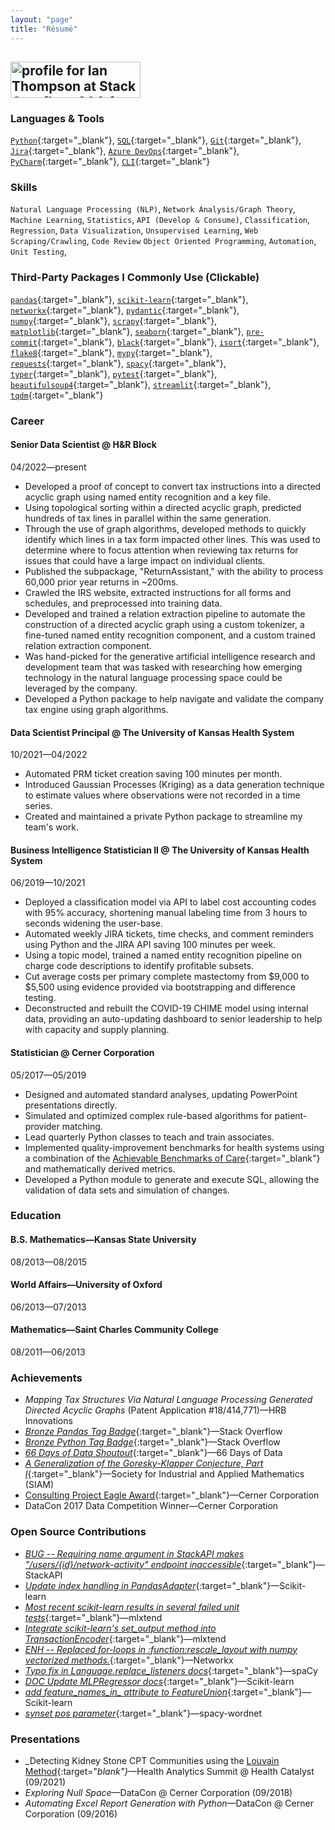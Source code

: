 ```yaml
---
layout: "page"
title: "Résumé"
---
```


## <a href="https://stackoverflow.com/users/6509519/ian-thompson?theme=dark"><img src="https://stackoverflow.com/users/flair/6509519.png" width="208" height="58" alt="profile for Ian Thompson at Stack Overflow, Q&amp;A for professional and enthusiast programmers" title="profile for Ian Thompson at Stack Overflow, Q&amp;A for professional and enthusiast programmers"></a>

### Languages & Tools
[`Python`](https://www.python.org/){:target="_blank"},
[`SQL`](https://en.wikipedia.org/wiki/SQL){:target="_blank"},
[`Git`](https://git-scm.com/){:target="_blank"},
[`Jira`](https://www.atlassian.com/software/jira){:target="_blank"},
[`Azure DevOps`](https://azure.microsoft.com/en-us/products/devops){:target="_blank"},
[`PyCharm`](https://www.jetbrains.com/pycharm/){:target="_blank"},
[`CLI`](https://en.wikipedia.org/wiki/Command-line_interface){:target="_blank"}

### Skills
`Natural Language Processing (NLP)`, `Network Analysis/Graph Theory`,
`Machine Learning`, `Statistics`, `API (Develop & Consume)`,
`Classification`, `Regression`, `Data Visualization`,
`Unsupervised Learning`, `Web Scraping/Crawling`, `Code Review`
`Object Oriented Programming`, `Automation`, `Unit Testing`,

### Third-Party Packages I Commonly Use (Clickable)
[`pandas`](https://pandas.pydata.org/){:target="_blank"},
[`scikit-learn`](https://scikit-learn.org/stable/index.html){:target="_blank"},
[`networkx`](https://networkx.org/){:target="_blank"},
[`pydantic`](https://docs.pydantic.dev/latest/){:target="_blank"},
[`numpy`](https://numpy.org/){:target="_blank"},
[`scrapy`](https://scrapy.org/){:target="_blank"},
[`matplotlib`](https://matplotlib.org/){:target="_blank"},
[`seaborn`](https://seaborn.pydata.org/index.html){:target="_blank"},
[`pre-commit`](https://pre-commit.com/){:target="_blank"},
[`black`](https://black.readthedocs.io/en/stable/){:target="_blank"},
[`isort`](https://pycqa.github.io/isort/){:target="_blank"},
[`flake8`](https://flake8.pycqa.org/en/latest/){:target="_blank"},
[`mypy`](https://mypy.readthedocs.io/en/latest/){:target="_blank"},
[`requests`](https://requests.readthedocs.io/en/latest/){:target="_blank"},
[`spacy`](https://spacy.io/){:target="_blank"},
[`typer`](https://typer.tiangolo.com/){:target="_blank"},
[`pytest`](https://docs.pytest.org/en/latest/){:target="_blank"},
[`beautifulsoup4`](https://beautiful-soup-4.readthedocs.io/en/latest/#){:target="_blank"},
[`streamlit`](https://streamlit.io/){:target="_blank"},
[`tqdm`](https://tqdm.github.io/){:target="_blank"}

### Career
#### Senior Data Scientist @ H&R Block
04/2022—present
- Developed a proof of concept to convert tax instructions into a 
  directed acyclic graph using named entity recognition and a key file.
- Using topological sorting within a directed acyclic graph, predicted
  hundreds of tax lines in parallel within the same generation. 
- Through the use of graph algorithms, developed methods to quickly 
  identify which lines in a tax form impacted other lines.
  This was used to determine where to focus attention when reviewing
  tax returns for issues that could have a large impact on individual
  clients.
- Published the subpackage, "ReturnAssistant," with the ability to 
  process 60,000 prior year returns in ~200ms.
- Crawled the IRS website, extracted instructions for all forms and 
  schedules, and preprocessed into training data.
- Developed and trained a relation extraction pipeline to automate 
  the construction of a directed acyclic graph using a custom 
  tokenizer, a fine-tuned named entity recognition component, and a 
  custom trained relation extraction component.
- Was hand-picked for the generative artificial intelligence research
  and development team that was tasked with researching how emerging
  technology in the natural language processing space could be leveraged
  by the company.
- Developed a Python package to help navigate and validate the company
  tax engine using graph algorithms.

#### Data Scientist Principal @ The University of Kansas Health System
10/2021—04/2022
- Automated PRM ticket creation saving 100 minutes per month.
- Introduced Gaussian Processes (Kriging) as a data generation
  technique to estimate values where observations were not recorded in
  a time series.
- Created and maintained a private Python package to streamline my
  team's work.

#### Business Intelligence Statistician II @ The University of Kansas Health System
06/2019—10/2021
- Deployed a classification model via API to label cost accounting
  codes with 95% accuracy, shortening manual labeling time from 3 hours
  to seconds widening the user-base.
- Automated weekly JIRA tickets, time checks, and comment reminders
  using Python and the JIRA API saving 100 minutes per week.
- Using a topic model, trained a named entity recognition pipeline on
  charge code descriptions to identify profitable subsets.
- Cut average costs per primary complete mastectomy from $9,000 to
  $5,500 using evidence provided via bootstrapping and difference
  testing.
- Deconstructed and rebuilt the COVID-19 CHIME model using internal
  data, providing an auto-updating dashboard to senior leadership to
  help with capacity and supply planning.

#### Statistician @ Cerner Corporation
05/2017—05/2019
- Designed and automated standard analyses, updating PowerPoint
  presentations directly.
- Simulated and optimized complex rule-based algorithms for
  patient-provider matching.
- Lead quarterly Python classes to teach and train associates.
- Implemented quality-improvement benchmarks for health systems using a
  combination of the
  [Achievable Benchmarks of Care](https://pubmed.ncbi.nlm.nih.gov/10461579/){:target="_blank"}
  and mathematically derived metrics.
- Developed a Python module to generate and execute SQL, allowing the
  validation of data sets and simulation of changes.

### Education
#### B.S. Mathematics—Kansas State University
08/2013—08/2015

#### World Affairs—University of Oxford
06/2013—07/2013

#### Mathematics—Saint Charles Community College
08/2011—06/2013

### Achievements
- _Mapping Tax Structures Via Natural Language Processing Generated Directed Acyclic Graphs_ (Patent Application #18/414,771)—HRB
  Innovations
- [_Bronze Pandas Tag Badge_](https://stackoverflow.com/help/badges/1914/pandas?userid=6509519){:target="_blank"}—Stack
  Overflow
- [_Bronze Python Tag Badge_](https://stackoverflow.com/help/badges/267/python?userid=6509519){:target="_blank"}—Stack
  Overflow
- [_66 Days of Data Shoutout_](https://www.linkedin.com/posts/navidmashinchi_66daysofdata-66daysofdata-datascience-activity-6775646328463745024-v2RS/){:target="_blank"}—66
  Days of Data
- [_A Generalization of the Goresky-Klapper Conjecture, Part I_](https://doi.org/10.1137/18M1186381){:target="_blank"}—Society
  for Industrial and Applied Mathematics (SIAM)
- [Consulting Project Eagle Award](https://www.linkedin.com/in/ian-thompson-733167109/details/honors/){:target="_blank"}—Cerner
  Corporation
- DataCon 2017 Data Competition Winner—Cerner Corporation

### Open Source Contributions
- [_BUG -- Requiring name argument in StackAPI makes "/users/{id}/network-activity" endpoint inaccessible_](https://github.com/AWegnerGitHub/stackapi/issues/52){:target="_blank"}—StackAPI
- [_Update index handling in PandasAdapter_](https://github.com/scikit-learn/scikit-learn/issues/28731){:target="_blank"}—Scikit-learn
- [_Most recent scikit-learn results in several failed unit tests_](https://github.com/rasbt/mlxtend/issues/1090){:target="_blank"}—mlxtend
- [_Integrate scikit-learn's set_output method into TransactionEncoder_](https://github.com/rasbt/mlxtend/issues/1085){:target="_blank"}—mlxtend
- [_ENH -- Replaced for-loops in :function:rescale_layout with numpy vectorized methods._](https://github.com/networkx/networkx/pull/6879){:target="_blank"}—Networkx
- [_Typo fix in Language.replace_listeners docs_](https://github.com/explosion/spaCy/pull/12823){:target="_blank"}—spaCy
- [_DOC Update MLPRegressor docs_](https://github.com/scikit-learn/scikit-learn/pull/25556){:target="_blank"}—Scikit-learn
- [*add feature_names_in_ attribute to FeatureUnion*](https://github.com/scikit-learn/scikit-learn/issues/24754){:target="_blank"}—Scikit-learn
- [_synset pos parameter_](https://github.com/argilla-io/spacy-wordnet/pull/15){:target="_blank"}—spacy-wordnet

### Presentations
- _Detecting Kidney Stone CPT Communities using the [Louvain Method](https://en.wikipedia.org/wiki/Louvain_method){:target="_blank"}_—Health
Analytics Summit @ Health Catalyst (09/2021)
- _Exploring Null Space_—DataCon
@ Cerner Corporation (09/2018)
- _Automating Excel Report Generation with Python_—DataCon
@ Cerner Corporation (09/2016)